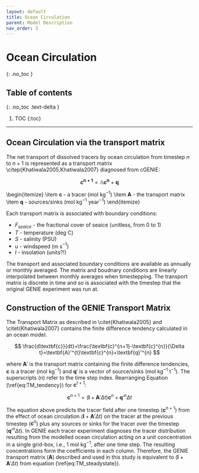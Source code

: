 ```yaml
---
layout: default
title: Ocean Circulation
parent: Model Description
nav_order: 3
---
```



# Ocean Circulation
{: .no_toc }

## Table of contents
{: .no_toc .text-delta }

1. TOC
{:toc}

---

## Ocean Circulation via the transport matrix

The net transport of dissolved tracers by ocean circulation from timestep $n$ to $n+1$ is represented as a transport matrix \citep{Khatiwala2005,Khatiwala2007} diagnosed from cGENIE:

$$ \mathbf{c^{n+1}} = \mathbb{A} \mathbf{c^{n}} + \mathbf{q} $$

\begin{itemize}
\item $\mathbf{c}$ - a tracer (mol kg$^{-1}$)
\item $\mathbf{A}$ - the transport matrix
\item $\mathbf{q}$ - sources/sinks (mol kg$^{-1}$ year$^{-1}$)
\end{itemize}

Each transport matrix is associated with boundary conditions:

* $F_{seaice}$ - the fractional cover of seaice (unitless, from 0 to 1)
* $T$ - temperature (deg C)
* $S$ - salinity (PSU)
* $u$ - windspeed (m s$^{-1}$)
* $I$ - insolation (units?!)

The transport and associated boundary conditions are available as annually or monthly averaged. The matrix and boudnary conditions are linearly interpolated between monthly averages when timestepping. The transport matrix is discrete in time and so is associated with the timestep that the original GENIE experiment was run at. 

## Construction of the GENIE Transport Matrix

The Transport Matrix as described in \citet{Khatiwala2005} and \citet{Khatiwala2007} contains the finite difference tendency calculated in an ocean model:

$$ \frac{d\textbf{c}}{dt}=\frac{\textbf{c}^{n+1}-\textbf{c}^{n}}{\Delta t}=\textbf{A}'^{t}\textbf{c}^{n}+\textbf{q}'^{n} $$

where $\textbf{A}'$ is the transport matrix containing the finite difference tendencies, $\textbf{c}$ is a tracer (mol kg$^{-1}$) and $\textbf{q}'$ is a vector of source/sinks (mol kg$^{-1}$ t$^{-1}$).  The superscripts ($n$) refer to the time step index.  Rearranging Equation (\ref{eq:TM_tendency}) for $\textbf{c}^{t+1}$:

$$ \textbf{c}^{n+1}=(\textbf{I}+\textbf{A}'\Delta t)\textbf{c}^{n}+\textbf{q}'^{n}\Delta t $$

The equation above predicts the tracer field after one timestep ($\textbf{c}^{n+1}$) from the effect of ocean circulation ($\textbf{I}+\textbf{A}'\Delta t$) on the tracer at the previous timestep ($\textbf{c}^{n}$) plus any sources or sinks for the tracer over the timestep ($\textbf{q}'^{n}\Delta t$). In GENIE each tracer experiment diagnoses the tracer distribution resulting from the modelled ocean circulation acting on a unit concentration in a single grid-box, i.e., 1 mol kg$^{-1}$, after one time step.  The resulting concentrations form the coefficients in each column. Therefore, the GENIE transport matrix ($\textbf{A}$) described and used in this study is equivalent to ($\textbf{I}+\textbf{A}'\Delta t$) from equation (\ref{eq:TM_steadystate}).

